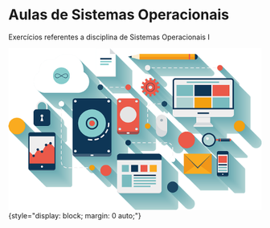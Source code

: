 # Aulas de Sistemas Operacionais
Exercícios referentes a disciplina de Sistemas Operacionais I

![Banner](https://github.com/JulioCesarFes/SistemasOperacionaisI3sem/blob/master/hardware_softwares.png){style="display: block; margin: 0 auto;"}
